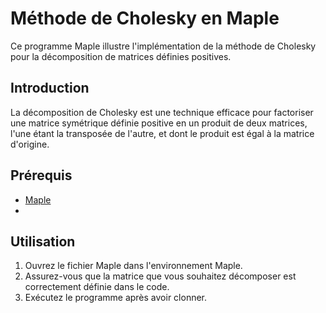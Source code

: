# Méthode de Cholesky en Maple 

Ce programme Maple illustre l'implémentation de la méthode de Cholesky pour la décomposition de matrices définies positives.


## Introduction

La décomposition de Cholesky est une technique efficace pour factoriser une matrice symétrique définie positive en un produit de deux matrices, l'une étant la transposée de l'autre, et dont le produit est égal à la matrice d'origine.

## Prérequis

- [Maple](https://www.maplesoft.com/)
- 
## Utilisation

1. Ouvrez le fichier Maple dans l'environnement Maple.
2. Assurez-vous que la matrice que vous souhaitez décomposer est correctement définie dans le code.
3. Exécutez le programme après avoir clonner.

